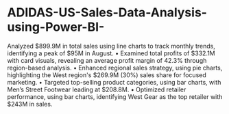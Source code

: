 # ADIDAS-US-Sales-Data-Analysis-using-Power-BI-
Analyzed $899.9M in total sales using line charts to track monthly trends, identifying a peak of $95M in August. 
• Examined total profits of $332.1M with card visuals, revealing an average profit margin of 42.3% through region-based analysis. 
• Enhanced regional sales strategy, using pie charts, highlighting the West region's $269.9M (30%) sales share for focused marketing. 
• Targeted top-selling product categories, using bar charts, with Menʼs Street Footwear leading at $208.8M. 
• Optimized retailer performance, using bar charts, identifying West Gear as the top retailer with $243M in sales.
